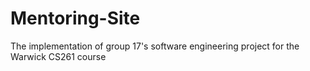 # Mentoring-Site
The implementation of group 17's software engineering project for the Warwick CS261 course
